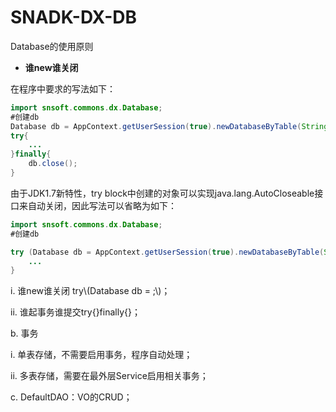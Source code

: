 # SNADK-DX-DB

Database的使用原则

* **谁new谁关闭**

在程序中要求的写法如下：

```java
import snsoft.commons.dx.Database;
#创建db
Database db = AppContext.getUserSession(true).newDatabaseByTable(String table, boolean checkNull);
try{
    ... 
}finally{
    db.close();
}
```

由于JDK1.7新特性，try block中创建的对象可以实现java.lang.AutoCloseable接口来自动关闭，因此写法可以省略为如下：

```java
import snsoft.commons.dx.Database;
#创建db

try (Database db = AppContext.getUserSession(true).newDatabaseByTable(String table, boolean checkNull)){
    ... 
}
```

i. 谁new谁关闭 try\\(Database db = ;\\)；

ii. 谁起事务谁提交try{}finally{}；

b. 事务

i. 单表存储，不需要启用事务，程序自动处理；

ii. 多表存储，需要在最外层Service启用相关事务；

c. DefaultDAO：VO的CRUD；

